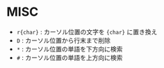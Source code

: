 # MISC

- `r{char}` : カーソル位置の文字を `{char}` に置き換え
- `D` : カーソル位置から行末まで削除
- `*` : カーソル位置の単語を下方向に検索
- `#` : カーソル位置の単語を上方向に検索
